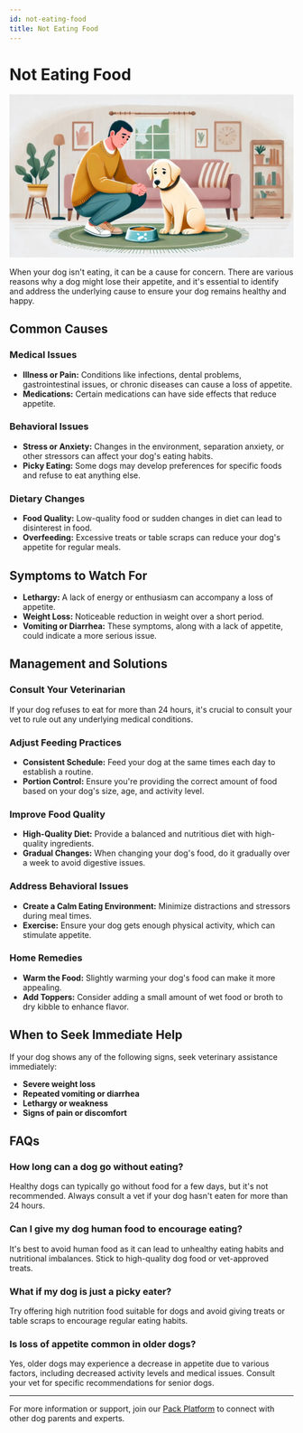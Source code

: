 ```yaml
---
id: not-eating-food
title: Not Eating Food
---
```


# Not Eating Food
![OhMyDog Rocks Banner](/../static/img/Not-Eating-Food-Cover.jpg)

When your dog isn't eating, it can be a cause for concern. There are various reasons why a dog might lose their appetite, and it's essential to identify and address the underlying cause to ensure your dog remains healthy and happy.

## Common Causes

### Medical Issues
- **Illness or Pain:** Conditions like infections, dental problems, gastrointestinal issues, or chronic diseases can cause a loss of appetite.
- **Medications:** Certain medications can have side effects that reduce appetite.

### Behavioral Issues
- **Stress or Anxiety:** Changes in the environment, separation anxiety, or other stressors can affect your dog's eating habits.
- **Picky Eating:** Some dogs may develop preferences for specific foods and refuse to eat anything else.

### Dietary Changes
- **Food Quality:** Low-quality food or sudden changes in diet can lead to disinterest in food.
- **Overfeeding:** Excessive treats or table scraps can reduce your dog's appetite for regular meals.

## Symptoms to Watch For

- **Lethargy:** A lack of energy or enthusiasm can accompany a loss of appetite.
- **Weight Loss:** Noticeable reduction in weight over a short period.
- **Vomiting or Diarrhea:** These symptoms, along with a lack of appetite, could indicate a more serious issue.

## Management and Solutions

### Consult Your Veterinarian
If your dog refuses to eat for more than 24 hours, it's crucial to consult your vet to rule out any underlying medical conditions.

### Adjust Feeding Practices
- **Consistent Schedule:** Feed your dog at the same times each day to establish a routine.
- **Portion Control:** Ensure you're providing the correct amount of food based on your dog's size, age, and activity level.

### Improve Food Quality
- **High-Quality Diet:** Provide a balanced and nutritious diet with high-quality ingredients.
- **Gradual Changes:** When changing your dog's food, do it gradually over a week to avoid digestive issues.

### Address Behavioral Issues
- **Create a Calm Eating Environment:** Minimize distractions and stressors during meal times.
- **Exercise:** Ensure your dog gets enough physical activity, which can stimulate appetite.

### Home Remedies
- **Warm the Food:** Slightly warming your dog's food can make it more appealing.
- **Add Toppers:** Consider adding a small amount of wet food or broth to dry kibble to enhance flavor.

## When to Seek Immediate Help

If your dog shows any of the following signs, seek veterinary assistance immediately:
- **Severe weight loss**
- **Repeated vomiting or diarrhea**
- **Lethargy or weakness**
- **Signs of pain or discomfort**

## FAQs

### How long can a dog go without eating?
Healthy dogs can typically go without food for a few days, but it's not recommended. Always consult a vet if your dog hasn't eaten for more than 24 hours.

### Can I give my dog human food to encourage eating?
It's best to avoid human food as it can lead to unhealthy eating habits and nutritional imbalances. Stick to high-quality dog food or vet-approved treats.

### What if my dog is just a picky eater?
Try offering high nutrition food suitable for dogs and avoid giving treats or table scraps to encourage regular eating habits.

### Is loss of appetite common in older dogs?
Yes, older dogs may experience a decrease in appetite due to various factors, including decreased activity levels and medical issues. Consult your vet for specific recommendations for senior dogs.

---

For more information or support, join our [Pack Platform](/pack-platform) to connect with other dog parents and experts.
